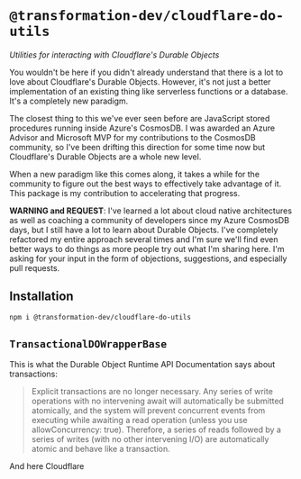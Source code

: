# `@transformation-dev/cloudflare-do-utils`
_Utilities for interacting with Cloudflare's Durable Objects_

You wouldn't be here if you didn't already understand that there is a lot to love about Cloudflare's Durable Objects. However, it's not just a better implementation of an existing thing like serverless functions or a database. It's a completely new paradigm.

The closest thing to this we've ever seen before are JavaScript stored procedures running inside Azure's CosmosDB. I was awarded an Azure Advisor and Microsoft MVP for my contributions to the CosmosDB community, so I've been drifting this direction for some time now but Cloudflare's Durable Objects are a whole new level.

When a new paradigm like this comes along, it takes a while for the community to figure out the best ways to effectively take advantage of it. This package is my contribution to accelerating that progress. 

**WARNING and REQUEST**: I've learned a lot about cloud native architectures as well as coaching a community of developers since my Azure CosmosDB days, but I still have a lot to learn about Durable Objects. I've completely refactored my entire approach several times and I'm sure we'll find even better ways to do things as more people try out what I'm sharing here. I'm asking for your input in the form of objections, suggestions, and especially pull requests.

## Installation

```bash
npm i @transformation-dev/cloudflare-do-utils
```

## `TransactionalDOWrapperBase`

This is what the Durable Object Runtime API Documentation says about transactions:

> Explicit transactions are no longer necessary. Any series of write operations with no intervening await will automatically be submitted atomically, and the system will prevent concurrent events from executing while awaiting a read operation (unless you use allowConcurrency: true). Therefore, a series of reads followed by a series of writes (with no other intervening I/O) are automatically atomic and behave like a transaction.

And here Cloudflare
